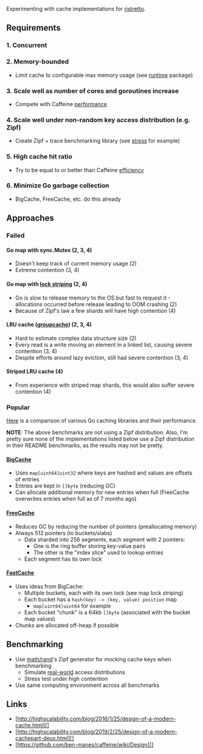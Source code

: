 Experimenting with cache implementations for [ristretto](https://github.com/dgraph-io/ristretto).

## Requirements

### 1. Concurrent

### 2. Memory-bounded

* Limit cache to configurable max memory usage (see [runtime][] package)

[runtime]: https://golang.org/pkg/runtime/

### 3. Scale well as number of cores and goroutines increase

* Compete with Caffeine [performance][]

[performance]: https://github.com/ben-manes/caffeine/wiki/Benchmarks

### 4. Scale well under non-random key access distribution (e.g. Zipf)

* Create Zipf + trace benchmarking library (see [stress][] for example)

[stress]: https://github.com/xba/stress

### 5. High cache hit ratio

* Try to be equal to or better than Caffeine [efficiency][]

[efficiency]: https://github.com/ben-manes/caffeine/wiki/Efficiency

### 6. Minimize Go garbage collection

* BigCache, FreeCache, etc. do this already

## Approaches

### Failed

#### Go map with sync.Mutex (2, 3, 4)

* Doesn't keep track of current memory usage (2)
* Extreme contention (3, 4)

#### Go map with [lock striping][striping] (2, 4)

* Go is slow to release memory to the OS but fast to request it - allocations occurred before release leading to OOM crashing (2)
* Because of Zipf's law a few shards will have high contention (4)

[striping]: https://netjs.blogspot.com/2016/05/lock-striping-in-java-concurrency.html

#### LRU cache ([groupcache][]) (2, 3, 4)

* Hard to estimate complex data structure size (2)
* Every read is a write moving an element in a linked list, causing severe contention (3, 4)
* Despite efforts around lazy eviction, still had severe contention (3, 4)

[groupcache]: https://github.com/golang/groupcache/tree/master/lru

#### Striped LRU cache (4)

* From experience with striped map shards, this would also suffer severe contention (4)
    
### Popular

[Here][comparison] is a comparison of various Go caching libraries and their performance. 

**NOTE**: The above benchmarks are not using a Zipf distribution. Also, I'm pretty sure none of the implementations listed below use a Zipf distribution in their README benchmarks, as the results may not be pretty.

[comparison]: https://github.com/Xeoncross/go-cache-benchmark

#### [BigCache][]

* Uses `map[uint64]uint32` where keys are hashed and values are offsets of entries
* Entries are kept in `[]byte` (reducing GC)
* Can allocate additional memory for new entries when full (FreeCache overwrites entries when full as of 7 months ago)

[BigCache]: https://github.com/allegro/bigcache

#### [FreeCache][]

* Reduces GC by reducing the number of pointers (preallocating memory)
* Always 512 pointers (to buckets/slabs)
    * Data sharded into 256 segments, each segment with 2 pointers:
        * One is the ring buffer storing key-value pairs
        * The other is the "index slice" used to lookup entries
    * Each segment has its own lock

[FreeCache]: https://github.com/coocood/freecache

#### [FastCache][]

* Uses ideas from BigCache:
    * Multiple buckets, each with its own lock (see map lock striping)
    * Each bucket has a `hash(key) -> (key, value) position` map
        * `map[uint64]uint64` for example
    * Each bucket "chunk" is a 64kb `[]byte` (associated with the bucket map values)
* Chunks are allocated off-heap if possible

[FastCache]: https://github.com/VictoriaMetrics/fastcache

## Benchmarking

* Use [math/rand][]'s Zipf generator for mocking cache keys when benchmarking
    * Simulate [real-world][] access distributions
    * Stress test under high contention
* Use same computing environment across all benchmarks

[math/rand]: https://golang.org/pkg/math/rand/#Zipf
[real-world]: https://en.wikipedia.org/wiki/Wikipedia:Does_Wikipedia_traffic_obey_Zipf%27s_law%3F

## Links

* [http://highscalability.com/blog/2016/1/25/design-of-a-modern-cache.html][]
* [http://highscalability.com/blog/2019/2/25/design-of-a-modern-cachepart-deux.html][]
* [https://github.com/ben-manes/caffeine/wiki/Design][]
